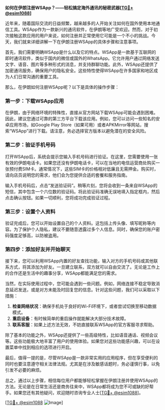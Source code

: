 **如何在伊朗注册WSApp？——轻松搞定海外通讯的秘密武器[[TG💪+ @esim1088](https://t.me/s/esim1088)]**

近年来，随着国际交流的日益频繁，越来越多的人开始关注如何在国外使用本地通信工具。WSApp作为一款新兴的通讯软件，在伊朗等地广受欢迎。然而，对于初次接触这款应用的用户来说，如何注册并正常使用它可能是一个不小的挑战。今天，我们就来详细讲解一下在伊朗注册WSApp的具体步骤和注意事项。

首先，我们需要明确WSApp是什么以及它的特点。WSApp是一款基于互联网的即时通讯软件，类似于国内的微信或国外的WhatsApp。它允许用户通过网络发送文字、语音、图片等多种形式的消息，并支持群聊功能。此外，WSApp还提供了加密通讯服务，确保用户的隐私安全。这些特性使得WSApp在许多国家和地区成为人们日常沟通的重要工具。

那么，在伊朗如何注册WSApp呢？以下是具体的操作步骤：

### 第一步：下载WSApp应用

在伊朗，由于网络环境的特殊性，直接从官方网站下载WSApp可能会遇到困难。因此，建议您通过可靠的第三方平台下载该应用。例如，您可以访问一些知名的安卓应用市场，如Google Play Store（如果可用）或者APKMirror等网站，搜索“WSApp”进行下载。请注意，务必选择官方版本以避免潜在的安全风险。

### 第二步：验证手机号码

打开WSApp后，系统会提示您输入手机号码进行验证。在这里，您需要使用一张有效的伊朗电话卡。如果您还没有伊朗电话卡，可以在当地的电信运营商处购买一张预付费SIM卡。通常情况下，这些SIM卡的价格相对低廉且无需押金。购买时，请向店员说明您的需求，他们会为您提供合适的套餐和服务指南。

输入手机号码后，点击“发送验证码”。稍等片刻，您将会收到一条来自WSApp的短信，其中包含一个六位数的验证码。将此验证码准确无误地填入指定框内，然后点击确认按钮。如果一切顺利，您将成功完成验证过程。

### 第三步：设置个人资料

验证完成后，您可以开始设置自己的个人资料。这包括上传头像、填写昵称等内容。为了保护个人隐私，建议不要随意透露过多个人信息。同时，确保您的账户密码强度足够高，以防被盗用。

### 第四步：添加好友并开始聊天

接下来，您可以利用WSApp内置的好友查找功能，输入对方的手机号码或其他联系方式，将其添加为好友。一旦建立联系，双方就可以自由交流了。无论是工作上的合作还是生活中的趣事分享，WSApp都能满足您的需求。

当然，在实际使用过程中，您可能会遇到一些问题。例如，网络连接不稳定导致消息延迟发送，或是对方未能及时回复您的信息。针对这些问题，我们可以采取以下措施：

1. **检查网络状况**：确保手机处于良好的Wi-Fi环境下，或者尝试切换至移动数据模式。
2. **重启设备**：有时候简单的重启操作就能解决大部分技术故障。
3. **联系客服**：如果上述方法无效，不妨直接联系WSApp的官方客服寻求帮助。

除了基本的功能之外，WSApp还提供了一些高级特性，比如语音通话、视频会议等。这些功能极大地丰富了用户的使用体验。如果您对这些功能感兴趣，可以在设置菜单中找到相应的选项进行开启。

最后，值得一提的是，尽管WSApp是一款非常实用的应用程序，但在享受便利的同时也要注意遵守相关法律法规。尤其是在涉及敏感话题时，务必谨慎行事，以免引发不必要的麻烦。

总之，通过以上步骤，相信每位用户都能够轻松掌握在伊朗注册并使用WSApp的方法。无论是在日常生活还是商务往来中，WSApp都将成为您不可或缺的好帮手。如果您还有其他疑问，欢迎随时咨询专业人士[[TG💪+ @esim1088](https://t.me/s/esim1088)]。

[[TG💪+ @esim1088](https://t.me/s/esim1088) ![Image](https://i.postimg.cc/4NQfJmqS/Snipaste-2025-05-13-00-14-12.png)]